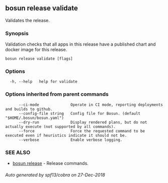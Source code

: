 ## bosun release validate

Validates the release.

### Synopsis

Validation checks that all apps in this release have a published chart and docker image for this release.

```
bosun release validate [flags]
```

### Options

```
  -h, --help   help for validate
```

### Options inherited from parent commands

```
      --ci-mode              Operate in CI mode, reporting deployments and builds to github.
      --config-file string   Config file for Bosun. (default "$HOME/.bosun/bosun.yaml")
      --dry-run              Display rendered plans, but do not actually execute (not supported by all commands).
      --force                Force the requested command to be executed even if heuristics indicate it should not be.
      --verbose              Enable verbose logging.
```

### SEE ALSO

* [bosun release](bosun_release.md)	 - Release commands.

###### Auto generated by spf13/cobra on 27-Dec-2018

